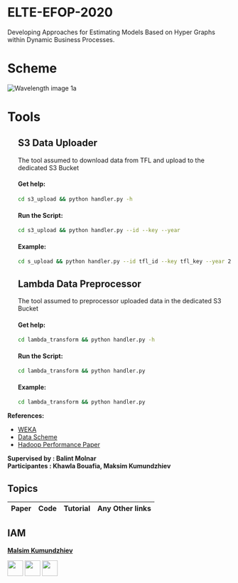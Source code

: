# ELTE-EFOP-2020
Developing Approaches for Estimating Models Based on Hyper Graphs within Dynamic Business Processes.
# Scheme
![Wavelength image 1a](https://user-images.githubusercontent.com/37558223/78239597-2fb25700-74de-11ea-91fe-aaff905759b2.png)


# Tools
<ul>
<h2>S3 Data Uploader</h2>
The tool assumed to download data from TFL and upload to the dedicated S3 Bucket

#### Get help: 
````bash
cd s3_upload && python handler.py -h   
````
#### Run the Script: 
````bash
cd s3_upload && python handler.py --id --key --year  
````
#### Example: 
````bash
cd s_upload && python handler.py --id tfl_id --key tfl_key --year 2020  
````
</ul>

<ul>
<h2>Lambda Data Preprocessor</h2>
The tool assumed to preprocessor uploaded data in the dedicated S3 Bucket

#### Get help: 
````bash
cd lambda_transform && python handler.py -h   
````
#### Run the Script: 
````bash
cd lambda_transform && python handler.py   
````
#### Example: 
````bash
cd lambda_transform && python handler.py   
````
</ul>

<b>References:</b><br>
<ul>
<li><a href="https://machinelearningmastery.com/estimate-performance-machine-learning-algorithms-weka/">WEKA</a></li>
  <li><a href="https://drive.google.com/file/d/1Bo1c6BJNfdim81CWp7VbqLNkP3RAawGk/view?ts=5e55708d">Data Scheme</a></li>
  <li><a href="https://www.researchgate.net/publication/273462758_Hadoop_Performance_Modeling_for_Job_Estimation_and_Resource_Provisioning">Hadoop Performance Paper</a></li>
</ul>


<b>Supervised by : Balint Molnar</b><br>
<b>Participantes : Khawla Bouafia, Maksim Kumundzhiev</b>


## Topics
|Paper|Code|Tutorial|Any Other links|
|-----|----|--------|---------------|


## IAM

**[Malsim Kumundzhiev](https://github.com/KumundzhievMaxim)**

[<img src="http://i.imgur.com/0o48UoR.png" width="35">](https://github.com/KumundzhievMaxim)             [<img src="https://i.imgur.com/0IdggSZ.png" width="35">](https://www.linkedin.com/in/maksim-kumundzhiev/)             [<img src="https://loading.io/s/icon/vzeour.svg" width="35">](https://www.kaggle.com/maximkumundzhiev)               
